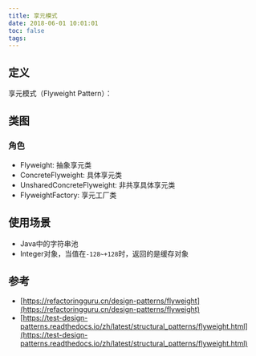 ```yaml
---
title: 享元模式
date: 2018-06-01 10:01:01
toc: false
tags: 
---
```


## 定义

享元模式（Flyweight Pattern）：


## 类图


### 角色


- Flyweight: 抽象享元类
- ConcreteFlyweight: 具体享元类
- UnsharedConcreteFlyweight: 非共享具体享元类
- FlyweightFactory: 享元工厂类



## 使用场景

- Java中的字符串池
- Integer对象，当值在`-128~+128`时，返回的是缓存对象

## 参考


- [https://refactoringguru.cn/design-patterns/flyweight](https://refactoringguru.cn/design-patterns/flyweight)
- [https://test-design-patterns.readthedocs.io/zh/latest/structural_patterns/flyweight.html](https://test-design-patterns.readthedocs.io/zh/latest/structural_patterns/flyweight.html)
